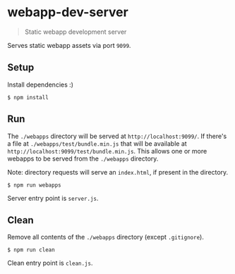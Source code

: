 # webapp-dev-server
> Static webapp development server

Serves static webapp assets via port `9099`.

## Setup

Install dependencies :)

```
$ npm install
```


## Run

The `./webapps` directory will be served at `http://localhost:9099/`. If there's a file at `./webapps/test/bundle.min.js` that will be available at `http://localhost:9099/test/bundle.min.js`. This allows one or more webapps to be served from the `./webapps` directory.

Note: directory requests will serve an `index.html`, if present in the directory.

```
$ npm run webapps
```

Server entry point is `server.js`.


## Clean

Remove all contents of the `./webapps` directory (except `.gitignore`).

```
$ npm run clean
```

Clean entry point is `clean.js`.
